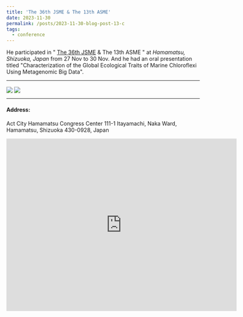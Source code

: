 ```yaml
---
title: 'The 36th JSME & The 13th ASME'
date: 2023-11-30
permalink: /posts/2023-11-30-blog-post-13-c
tags:
  - conference
---
```


He participated in " [The 36th JSME](https://2023.jsme-conference.net/) & The 13th ASME " at *Hamamatsu, Shizuoka, Japan* from 27 Nov to 30 Nov. And he had an oral presentation titled "Characterization of the Global Ecological Traits of Marine Chloroflexi Using Metagenomic Big Data".

---

<!-- IMG -->
<img src="/images/pub-screencut/con-post13-01.png"  align=center />
<img src="/images/pub-screencut/con-post13-02.png"  align=center />

---
#### Address:
Act City Hamamatsu Congress Center
111-1 Itayamachi, Naka Ward, Hamamatsu, Shizuoka 430-0928, Japan
<iframe src="https://www.google.com/maps/embed?pb=!1m14!1m8!1m3!1d3279.9908787795903!2d137.736282!3d34.70541!3m2!1i1024!2i768!4f13.1!3m3!1m2!1s0x601ade7728d98963%3A0xcae712125f83c26c!2sAct%20City%20Hamamatsu%20Congress%20Center!5e0!3m2!1sen!2sus!4v1701676980135!5m2!1sen!2sus" width="600" height="450" style="border:0;" allowfullscreen="" loading="lazy" referrerpolicy="no-referrer-when-downgrade"></iframe>
